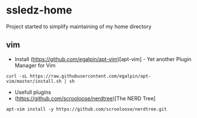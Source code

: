 # ssledz-home
Project started to simplify maintaining of my home directory

## vim
* Install (https://github.com/egalpin/apt-vim)[apt-vim] - Yet another Plugin Manager for Vim
```
curl -sL https://raw.githubusercontent.com/egalpin/apt-vim/master/install.sh | sh
```
* Usefull plugins
 * (https://github.com/scrooloose/nerdtree)[The NERD Tree]
 ```
 apt-vim install -y https://github.com/scrooloose/nerdtree.git
 ```
